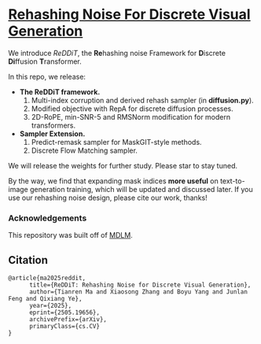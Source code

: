 # [Rehashing Noise For Discrete Visual Generation](http://arxiv.org/abs/2406.07524)

We introduce *ReDDiT*, the **Re**hashing noise Framework for **D**iscrete **Di**ffusion **T**ransformer.

In this repo, we release:
* **The ReDDiT framework.**
  1. Multi-index corruption and derived rehash sampler (in **diffusion.py**).
  2. Modified objective with RepA for discrete diffusion processes.
  3. 2D-RoPE, min-SNR-5 and RMSNorm modification for modern transformers.
* **Sampler Extension.**
  1. Predict-remask sampler for MaskGIT-style methods.
  2. Discrete Flow Matching sampler.

We will release the weights for further study. Please star to stay tuned.

By the way, we find that expanding mask indices **more useful** on text-to-image generation training, which will be updated and discussed later. If you use our rehashing noise design, please cite our work, thanks!

### Acknowledgements
This repository was built off of [MDLM](https://github.com/kuleshov-group/mdlm).

## Citation
```
@article{ma2025reddit,
      title={ReDDiT: Rehashing Noise for Discrete Visual Generation}, 
      author={Tianren Ma and Xiaosong Zhang and Boyu Yang and Junlan Feng and Qixiang Ye},
      year={2025},
      eprint={2505.19656},
      archivePrefix={arXiv},
      primaryClass={cs.CV}
}
```
